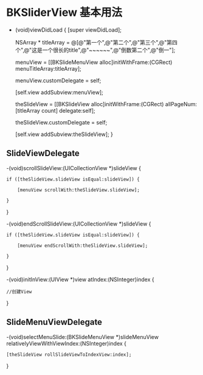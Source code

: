 
# BKSliderView 基本用法

- (void)viewDidLoad 
{
    [super viewDidLoad];

    NSArray * titleArray = @[@"第一个",@"第二个",@"第三个",@"第四个",@"这是一个很长的title",@"~~~~~~",@"倒数第二个",@"倒一"];

    menuView = [[BKSlideMenuView alloc]initWithFrame:(CGRect) menuTitleArray:titleArray];

    menuView.customDelegate = self;

    [self.view addSubview:menuView];

    theSlideView = [[BKSlideView alloc]initWithFrame:(CGRect) allPageNum:[titleArray count] delegate:self];

    theSlideView.customDelegate = self;

    [self.view addSubview:theSlideView];
}

## SlideViewDelegate

-(void)scrollSlideView:(UICollectionView *)slideView
{

    if ([theSlideView.slideView isEqual:slideView]) {

        [menuView scrollWith:theSlideView.slideView];

    }

}

-(void)endScrollSlideView:(UICollectionView *)slideView
{

    if ([theSlideView.slideView isEqual:slideView]) {

        [menuView endScrollWith:theSlideView.slideView];

    }

}

-(void)initInView:(UIView *)view atIndex:(NSInteger)index
{

    //创建View

}

## SlideMenuViewDelegate

-(void)selectMenuSlide:(BKSlideMenuView *)slideMenuView relativelyViewWithViewIndex:(NSInteger)index
{

    [theSlideView rollSlideViewToIndexView:index];

}